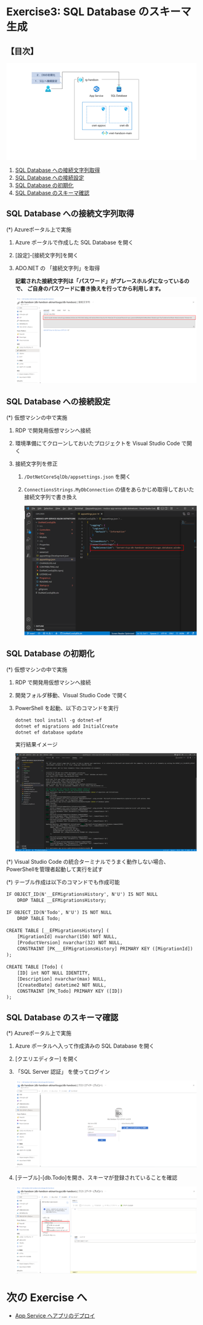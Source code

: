 # Exercise3: SQL Database のスキーマ生成

## 【目次】

![](images/ex03-0000-schema.png)


1. [SQL Database への接続文字列取得](#sql-database-への接続文字列取得)
1. [SQL Database への接続設定](#sql-database-への接続設定)
1. [SQL Database の初期化](#sql-database-の初期化)
1. [SQL Database のスキーマ確認](#sql-database-のスキーマ確認)

## SQL Database への接続文字列取得

(*) Azureポータル上で実施

1. Azure ポータルで作成した SQL Database を開く

1. [設定]-[接続文字列]を開く

1. ADO.NET の 「接続文字列」を取得

    **記載された接続文字列は「パスワード」がプレースホルダになっているので、**
    **ご自身のパスワードに書き換えを行ってから利用します。**

    ![](images/ex03-0101-schema.png)

## SQL Database への接続設定

(*) 仮想マシンの中で実施


1. RDP で開発用仮想マシンへ接続

1. 環境準備にてクローンしておいたプロジェクトを Visual Studio Code で開く

1. 接続文字列を修正

    1. `/DotNetCoreSqlDb/appsettings.json` を開く

    1. `ConnectionsStrings.MyDbConnection` の値をあらかじめ取得しておいた接続文字列で書き換え

        ![](images/ex03-0102-schema.png)

## SQL Database の初期化

(*) 仮想マシンの中で実施

1. RDP で開発用仮想マシンへ接続

1. 開発フォルダ移動、Visual Studio Code で開く

1. PowerShell を起動、以下のコマンドを実行

    ```
    dotnet tool install -g dotnet-ef
    dotnet ef migrations add InitialCreate
    dotnet ef database update
    ```

    実行結果イメージ

    ![](images/ex03-0103-schema.png)

(*) Visual Studio Code の統合ターミナルでうまく動作しない場合、PowerShellを管理者起動して実行を試す

(*) テーブル作成は以下のコマンドでも作成可能

```
IF OBJECT_ID(N'__EFMigrationsHistory', N'U') IS NOT NULL
    DROP TABLE __EFMigrationsHistory;

IF OBJECT_ID(N'Todo', N'U') IS NOT NULL
    DROP TABLE Todo;

CREATE TABLE [__EFMigrationsHistory] (
    [MigrationId] nvarchar(150) NOT NULL,
    [ProductVersion] nvarchar(32) NOT NULL,
    CONSTRAINT [PK___EFMigrationsHistory] PRIMARY KEY ([MigrationId])
);

CREATE TABLE [Todo] (
    [ID] int NOT NULL IDENTITY,
    [Description] nvarchar(max) NULL,
    [CreatedDate] datetime2 NOT NULL,
    CONSTRAINT [PK_Todo] PRIMARY KEY ([ID])
);
```

## SQL Database のスキーマ確認

(*) Azureポータル上で実施

1. Azure ポータルへ入って作成済みの SQL Database を開く

1. [クエリエディター] を開く

1. 「SQL Server 認証」 を使ってログイン

    ![](images/ex03-0401-schema.png)

1. [テーブル]-[db.Todo]を開き、スキーマが登録されていることを確認

    ![](images/ex03-0402-schema.png)


# 次の Exercise へ

* [App Service へアプリのデプロイ](exercise04.md)

